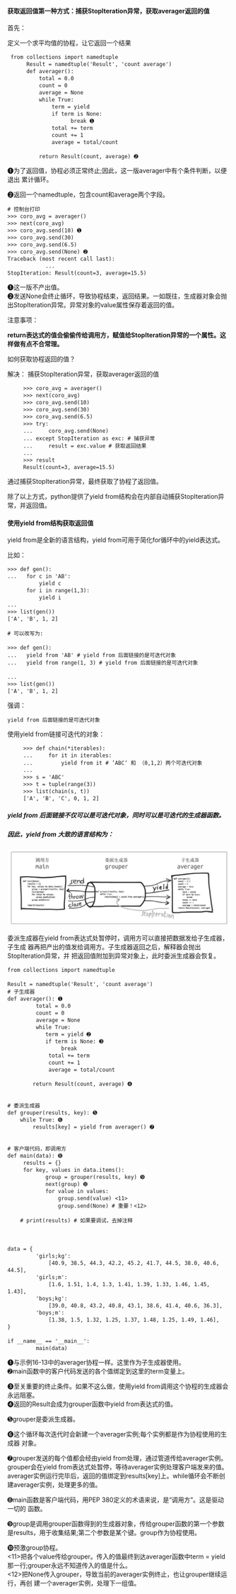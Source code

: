#### 获取返回值第一种方式：捕获StopIteration异常，获取averager返回的值

首先：

定义一个求平均值的协程，让它返回一个结果

```
 from collections import namedtuple
      Result = namedtuple('Result', 'count average')
      def averager():
          total = 0.0
          count = 0
          average = None
          while True:
              term = yield
              if term is None:
                    break ➊ 
              total += term
              count += 1
              average = total/count

          return Result(count, average) ➋
```

➊为了返回值，协程必须正常终止;因此，这一版averager中有个条件判断，以便退出 累计循环。

➋返回一个namedtuple，包含count和average两个字段。

```
# 控制台打印      
>>> coro_avg = averager() 
>>> next(coro_avg)
>>> coro_avg.send(10) ➊ 
>>> coro_avg.send(30)
>>> coro_avg.send(6.5)
>>> coro_avg.send(None) ➋ 
Traceback (most recent call last):
            ...
StopIteration: Result(count=3, average=15.5)
```

➊这一版不产出值。  
➋发送None会终止循环，导致协程结束，返回结果。一如既往，生成器对象会抛出StopIteration异常。异常对象的value属性保存着返回的值。

注意事项：

**return表达式的值会偷偷传给调用方，赋值给StopIteration异常的一个属性。这样做有点不合常理。**

如何获取协程返回的值？

解决： 捕获StopIteration异常，获取averager返回的值

```
     >>> coro_avg = averager()
     >>> next(coro_avg)
     >>> coro_avg.send(10)
     >>> coro_avg.send(30)
     >>> coro_avg.send(6.5)
     >>> try:
     ...     coro_avg.send(None)
     ... except StopIteration as exc: # 捕获异常
     ...     result = exc.value # 获取返回结果
     ...
     >>> result
     Result(count=3, average=15.5)
```

通过捕获StopIteration异常，最终获取了协程了返回值。

除了以上方式，python提供了yield from结构会在内部自动捕获StopIteration异常，并返回值。

#### 使用yield from结构获取返回值

yield from是全新的语言结构，yield from可用于简化for循环中的yield表达式。

比如：

```
>>> def gen():
...   for c in 'AB':
          yield c
      for i in range(1,3):
          yield i
...
>>> list(gen())
['A', 'B', 1, 2]

# 可以改写为:

>>> def gen():
...   yield from 'AB' # yield from 后面链接的是可迭代对象
...   yield from range(1, 3) # yield from 后面链接的是可迭代对象

...
>>> list(gen())
['A', 'B', 1, 2]
```

强调：

```
yield from 后面链接的是可迭代对象
```

使用yield from链接可迭代的对象：

```
     >>> def chain(*iterables):
     ...     for it in iterables:
     ...         yield from it # ’ABC‘ 和 （0,1,2）两个可迭代对象
     ...
     >>> s = 'ABC'
     >>> t = tuple(range(3))
     >>> list(chain(s, t))
     ['A', 'B', 'C', 0, 1, 2]
```

##### yield from 后面链接不仅可以是可迭代对象，同时可以是可迭代的生成器函数。

##### 因此，yield from 大致的语言结构为：

![](/assets/Snip20180228_2.png)

委派生成器在yield from表达式处暂停时，调用方可以直接把数据发给子生成器，子生成 器再把产出的值发给调用方。子生成器返回之后，解释器会抛出StopIteration异常，并 把返回值附加到异常对象上，此时委派生成器会恢复。

```
from collections import namedtuple

Result = namedtuple('Result', 'count average')
# 子生成器
def averager(): ➊
         total = 0.0
         count = 0
         average = None
         while True:
            term = yield ➋
            if term is None: ➌
                 break
             total += term
             count += 1
             average = total/count

        return Result(count, average) ➍


# 委派生成器
def grouper(results, key): ➎
    while True: ➏
        results[key] = yield from averager() ➐


# 客户端代码，即调用方 
def main(data): ➑
     results = {}
     for key, values in data.items():
            group = grouper(results, key) ➒ 
            next(group) ➓
            for value in values:
                group.send(value) <11>
                group.send(None) # 重要！<12>

    # print(results) # 如果要调试，去掉注释 



data = {
         'girls;kg':
             [40.9, 38.5, 44.3, 42.2, 45.2, 41.7, 44.5, 38.0, 40.6, 44.5],
         'girls;m':
             [1.6, 1.51, 1.4, 1.3, 1.41, 1.39, 1.33, 1.46, 1.45, 1.43],
         'boys;kg':
             [39.0, 40.8, 43.2, 40.8, 43.1, 38.6, 41.4, 40.6, 36.3],
         'boys;m':
             [1.38, 1.5, 1.32, 1.25, 1.37, 1.48, 1.25, 1.49, 1.46],
}

if __name__ == '__main__':
         main(data)
```

➊与示例16-13中的averager协程一样。这里作为子生成器使用。  
➋main函数中的客户代码发送的各个值绑定到这里的term变量上。

➌至关重要的终止条件。如果不这么做，使用yield from调用这个协程的生成器会永远阻塞。  
➍返回的Result会成为grouper函数中yield from表达式的值。

➎grouper是委派生成器。

➏这个循环每次迭代时会新建一个averager实例;每个实例都是作为协程使用的生成器 对象。

➐grouper发送的每个值都会经由yield from处理，通过管道传给averager实例。grouper会在yield from表达式处暂停，等待averager实例处理客户端发来的值。averager实例运行完毕后，返回的值绑定到results\[key\]上。while循环会不断创建averager实例，处理更多的值。

➑main函数是客户端代码，用PEP 380定义的术语来说，是“调用方”。这是驱动一切的 函数。

➒group是调用grouper函数得到的生成器对象，传给grouper函数的第一个参数是results，用于收集结果;第二个参数是某个键。group作为协程使用。

➓预激group协程。  
 &lt;11&gt;把各个value传给grouper。传入的值最终到达averager函数中term = yield那一行;grouper永远不知道传入的值是什么。  
 &lt;12&gt;把None传入grouper，导致当前的averager实例终止，也让grouper继续运行，再创 建一个averager实例，处理下一组值。

